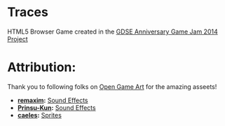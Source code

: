 Traces
======

HTML5 Browser Game created in the [GDSE Anniversary Game Jam 2014 Project](http://meta.gamedev.stackexchange.com/q/1794/16587)


# Attribution:

Thank you to following folks on [Open Game Art](http://opengameart.org/) for the amazing asseets!

 - **[remaxim](http://opengameart.org/users/remaxim):** [Sound Effects](http://opengameart.org/content/win-sound-2)
 - **[Prinsu-Kun](http://opengameart.org/users/prinsu-kun):** [Sound Effects](http://opengameart.org/content/retro-deaddestroyeddamaged-sound)
 - **[caeles](http://opengameart.org/users/caeles):** [Sprites](http://opengameart.org/content/shadowless-lpc-food)
